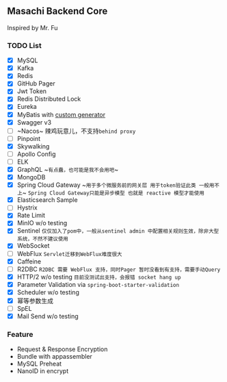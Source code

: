 ## Masachi Backend Core

Inspired by Mr. Fu

### TODO List

- [x] MySQL
- [x] Kafka
- [x] Redis
- [x] GitHub Pager
- [x] Jwt Token
- [x] Redis Distributed Lock
- [x] Eureka
- [x] MyBatis with [custom generator](https://github.com/masachi/mybatis-generator)
- [x] Swagger v3
- [ ] ~Nacos~ 辣鸡玩意儿，不支持```behind proxy```
- [ ] Pinpoint
- [x] Skywalking
- [ ] Apollo Config
- [ ] ELK
- [x] GraphQL ~```有点蠢，也可能是我不会用吧```~
- [x] MongoDB
- [x] Spring Cloud Gateway ~```用于多个微服务前的网关层 用于token验证此类 一般用不上```~ ```Spring Cloud Gateway只能是异步模型 也就是 reactive 模型才能使用```
- [x] Elasticsearch Sample
- [ ] Hystrix
- [x] Rate Limit
- [x] MinIO w/o testing
- [x] Sentinel ```仅仅加入了pom中，一般从sentinel admin 中配置相关规则生效，除非大型系统，不然不建议使用```
- [x] WebSocket
- [ ] WebFlux ```Servlet迁移到WebFlux难度很大```
- [x] Caffeine
- [ ] R2DBC ```R2DBC 需要 WebFlux 支持，同时Pager 暂时没看到有支持，需要手动Query```
- [x] HTTP/2 w/o testing ```目前没测试出支持，会报错 socket hang up```
- [x] Parameter Validation via ```spring-boot-starter-validation```
- [x] Scheduler w/o testing
- [x] 幂等参数生成
- [ ] SpEL
- [x] Mail Send w/o testing

### Feature
- Request & Response Encryption
- Bundle with appassembler
- MySQL Preheat
- NanoID in encrypt
